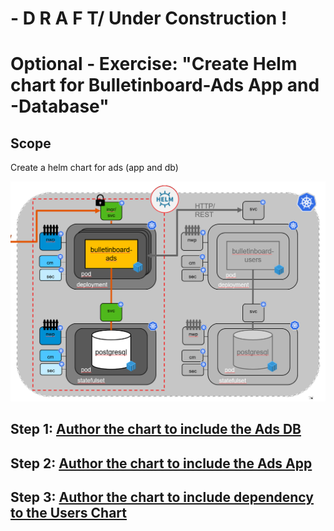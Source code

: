 # - D R A F T/ Under Construction !

# Optional - Exercise: "Create Helm chart for Bulletinboard-Ads App and -Database"


## Scope
Create a helm chart for ads (app and db)

<img src="images/k8s-bulletinboard-target-picture-ads-app-and-db-helm.png" width="800" />

## Step 1: [Author the chart to include the Ads DB](exercise_05_ads_helm_chart_1_Database.md)

## Step 2: [Author the chart to include the Ads App](exercise_05_ads_helm_chart_2_Application.md)

## Step 3: [Author the chart to include dependency to the Users Chart](exercise_05_ads_helm_chart_3_Advanced.md)


